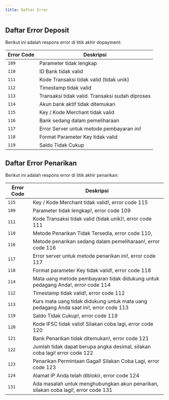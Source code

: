 ```yaml
---
title: Daftar Error
---
```


## Daftar Error Deposit

Berikut ini adalah respons error di titik akhir dopayment:

| Error Code | Deskripsi                                       |
| ---------- | ----------------------------------------------- |
| `109`      | Parameter tidak lengkap                         |
| `110`      | ID Bank tidak valid                             |
| `111`      | Kode Transaksi tidak valid (tidak unik)         |
| `112`      | Timestamp tidak valid                           |
| `113`      | Transaksi tidak valid. Transaksi sudah diproses |
| `114`      | Akun bank aktif tidak ditemukan                 |
| `115`      | Key / Kode Merchant tidak valid                 |
| `116`      | Bank sedang dalam pemeliharaan                  |
| `117`      | Error Server untuk metode pembayaran ini!       |
| `118`      | Format Parameter Key tidak valid                |
| `119`      | Saldo Tidak Cukup                               |



## Daftar Error Penarikan

Berikut ini adalah respons error di titik akhir penarikan:

| Error Code | Deskripsi                                                                             |
| ---------- | ------------------------------------------------------------------------------------- |
| `115`      | Key / Kode Merchant tidak valid!, error code 115                                      |
| `109`      | Parameter tidak lengkap!, error code 109                                              |
| `111`      | Kode Transaksi tidak valid (tidak unik)!, error code 111                              |
| `110`      | Metode Penarikan Tidak Tersedia, error code 110,                                      |
| `116`      | Metode penarikan sedang dalam pemeliharaan!, error code 116                           |
| `117`      | Error server untuk metode penarikan ini!, error code 117                              |
| `118`      | Format parameter Key tidak valid!, error code 118                                     |
| `114`      | Mata uang metode pembayaran tidak didukung untuk pedagang Anda!, error code 114       |
| `112`      | Timestamp tidak valid!, error code 112                                                |
| `113`      | Kurs mata uang tidak didukung untuk mata uang pedagang Anda saat ini!, error code 113 |
| `119`      | Saldo Tidak Cukup!, error code 119                                                    |
| `120`      | Kode IFSC tidak valid! Silakan coba lagi, error code 120                              |
| `121`      | Bank Penarikan tidak ditemukan!, error code 121                                       |
| `122`      | Jumlah tidak dapat berupa angka desimal, silakan coba lagi! error code 122            |
| `123`      | Penarikan Permintaan Gagal! Silakan Coba Lagi, error code 123                         |
| `124`      | Alamat IP Anda telah diblokir, error code 124                                         |
| `131`      | Ada masalah untuk menghubungkan akun penarikan, silakan coba lagi!, error code 131    |